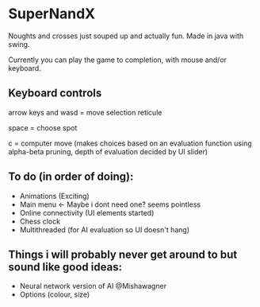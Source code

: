 # SuperNandX
Noughts and crosses just souped up and actually fun. Made in java with swing.

Currently you can play the game to completion, with mouse and/or keyboard.

## Keyboard controls

arrow keys and wasd = move selection reticule

space = choose spot

c = computer move (makes choices based on an evaluation function using alpha-beta pruning, depth of evaluation decided by UI slider)

## To do (in order of doing):
- Animations (Exciting)
- Main menu <- Maybe i dont need one? seems pointless
- Online connectivity (UI elements started)
- Chess clock
- Multithreaded (for AI evaluation so UI doesn't hang)

## Things i will probably never get around to but sound like good ideas:
- Neural network version of AI @Mishawagner
- Options (colour, size)
